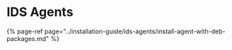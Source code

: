 # IDS Agents

{% page-ref page="../installation-guide/ids-agents/install-agent-with-deb-packages.md" %}



